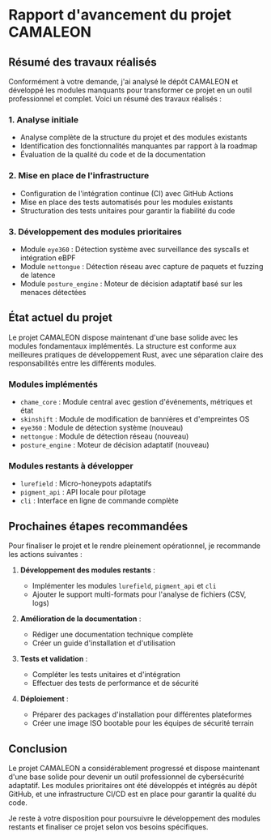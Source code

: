 # Rapport d'avancement du projet CAMALEON

## Résumé des travaux réalisés

Conformément à votre demande, j'ai analysé le dépôt CAMALEON et développé les modules manquants pour transformer ce projet en un outil professionnel et complet. Voici un résumé des travaux réalisés :

### 1. Analyse initiale
- Analyse complète de la structure du projet et des modules existants
- Identification des fonctionnalités manquantes par rapport à la roadmap
- Évaluation de la qualité du code et de la documentation

### 2. Mise en place de l'infrastructure
- Configuration de l'intégration continue (CI) avec GitHub Actions
- Mise en place des tests automatisés pour les modules existants
- Structuration des tests unitaires pour garantir la fiabilité du code

### 3. Développement des modules prioritaires
- Module `eye360` : Détection système avec surveillance des syscalls et intégration eBPF
- Module `nettongue` : Détection réseau avec capture de paquets et fuzzing de latence
- Module `posture_engine` : Moteur de décision adaptatif basé sur les menaces détectées

## État actuel du projet

Le projet CAMALEON dispose maintenant d'une base solide avec les modules fondamentaux implémentés. La structure est conforme aux meilleures pratiques de développement Rust, avec une séparation claire des responsabilités entre les différents modules.

### Modules implémentés
- `chame_core` : Module central avec gestion d'événements, métriques et état
- `skinshift` : Module de modification de bannières et d'empreintes OS
- `eye360` : Module de détection système (nouveau)
- `nettongue` : Module de détection réseau (nouveau)
- `posture_engine` : Moteur de décision adaptatif (nouveau)

### Modules restants à développer
- `lurefield` : Micro-honeypots adaptatifs
- `pigment_api` : API locale pour pilotage
- `cli` : Interface en ligne de commande complète

## Prochaines étapes recommandées

Pour finaliser le projet et le rendre pleinement opérationnel, je recommande les actions suivantes :

1. **Développement des modules restants** :
   - Implémenter les modules `lurefield`, `pigment_api` et `cli`
   - Ajouter le support multi-formats pour l'analyse de fichiers (CSV, logs)

2. **Amélioration de la documentation** :
   - Rédiger une documentation technique complète
   - Créer un guide d'installation et d'utilisation

3. **Tests et validation** :
   - Compléter les tests unitaires et d'intégration
   - Effectuer des tests de performance et de sécurité

4. **Déploiement** :
   - Préparer des packages d'installation pour différentes plateformes
   - Créer une image ISO bootable pour les équipes de sécurité terrain

## Conclusion

Le projet CAMALEON a considérablement progressé et dispose maintenant d'une base solide pour devenir un outil professionnel de cybersécurité adaptatif. Les modules prioritaires ont été développés et intégrés au dépôt GitHub, et une infrastructure CI/CD est en place pour garantir la qualité du code.

Je reste à votre disposition pour poursuivre le développement des modules restants et finaliser ce projet selon vos besoins spécifiques.
